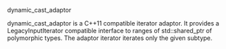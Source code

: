 dynamic_cast_adaptor

dynamic_cast_adaptor is a C++11 compatible iterator adaptor. It provides
a LegacyInputIterator compatible interface to ranges of std::shared_ptr of
polymorphic types. The adaptor iterator iterates only the given subtype.

